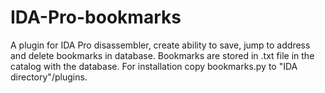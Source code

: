 # IDA-Pro-bookmarks
A plugin for IDA Pro disassembler, create ability to save, jump to address and delete bookmarks in database. Bookmarks are stored in .txt file in the catalog with the database. For installation copy bookmarks.py to "IDA directory"/plugins.
